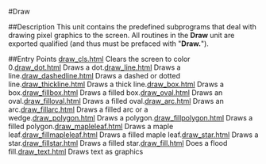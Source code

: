 
#Draw

##Description
This unit contains the predefined subprograms that deal with drawing pixel graphics to the screen.
All routines in the **Draw** unit are exported qualified (and thus must be prefaced with "**Draw.**").

##Entry Points
[draw_cls.html](**Cls**) Clears the screen to color 0.[draw_dot.html](**Dot**) Draws a dot.[draw_line.html](**Line**) Draws a line.[draw_dashedline.html](**DashedLine**) Draws a dashed or dotted line.[draw_thickline.html](**ThickLine**) Draws a thick line.[draw_box.html](**Box**) Draws a box.[draw_fillbox.html](**FillBox**) Draws a filled box.[draw_oval.html](**Oval**) Draws an oval.[draw_filloval.html](**FillOval**) Draws a filled oval.[draw_arc.html](**Arc**) Draws an arc.[draw_fillarc.html](**FillArc**) Draws a filled arc or a wedge.[draw_polygon.html](**Polygon**) Draws a polygon.[draw_fillpolygon.html](**FillPolygon**) Draws a filled polygon.[draw_mapleleaf.html](**MapleLeaf**) Draws a maple leaf.[draw_fillmapleleaf.html](**FillMapleLeaf**) Draws a filled maple leaf.[draw_star.html](**Star**) Draws a star.[draw_fillstar.html](**FillStar**) Draws a filled star.[draw_fill.html](**Fill**) Does a flood fill.[draw_text.html](**Text**) Draws text as graphics
